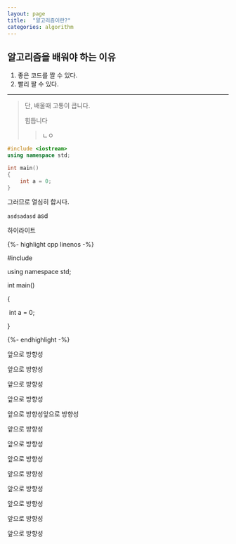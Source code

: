 ```yaml
---
layout: page
title:  "알고리즘이란?"
categories: algorithm
---
```

## 알고리즘을 배워야 하는 이유

1. 좋은 코드를 짤 수 있다.
2. 빨리 짤 수 있다.

---

>  단, 배울때 고통이 큽니다.
>
> 힘듭니다
>
> > ㄴㅇ



```cpp
#include <iostream>
using namespace std;

int main()
{
	int a = 0;
}
```



그러므로 열심히 합시다.

`asdsadasd` asd

하이라이트

{%- highlight cpp linenos -%}

#include <iostream>

using namespace std;

int main()

{

​	int a = 0;

}

{%- endhighlight -%}




앞으로 방향성

앞으로 방향성

앞으로 방향성

앞으로 방향성

앞으로 방향성앞으로 방향성

앞으로 방향성

앞으로 방향성

앞으로 방향성

앞으로 방향성

앞으로 방향성



앞으로 방향성

앞으로 방향성

앞으로 방향성



